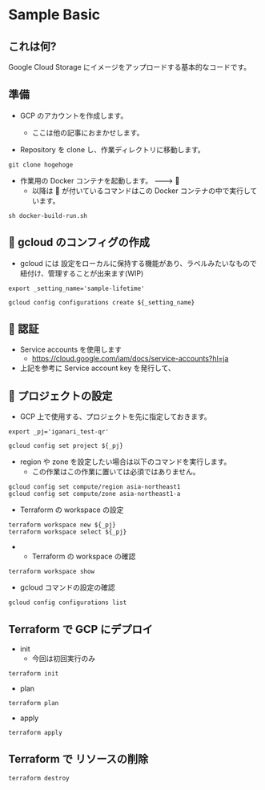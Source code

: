 # Sample Basic

## これは何?

Google Cloud Storage にイメージをアップロードする基本的なコードです。

## 準備

+ GCP のアカウントを作成します。
  + ここは他の記事におまかせします。


+ Repository を clone し、作業ディレクトリに移動します。

```
git clone hogehoge
```

+ 作業用の Docker コンテナを起動します。 ---> :whale:
  + 以降は :whale: が付いているコマンドはこの Docker コンテナの中で実行しています。

```
sh docker-build-run.sh
```

## :whale: gcloud のコンフィグの作成

+ gcloud には 設定をローカルに保持する機能があり、ラベルみたいなもので紐付け、管理することが出来ます(WIP)

```
export _setting_name='sample-lifetime'

gcloud config configurations create ${_setting_name}
```

## :whale: 認証

+ Service accounts を使用します
  + https://cloud.google.com/iam/docs/service-accounts?hl=ja
+ 上記を参考に Service account key を発行して、


## :whale: プロジェクトの設定

+ GCP 上で使用する、プロジェクトを先に指定しておきます。

```
export _pj='iganari_test-qr'

gcloud config set project ${_pj}
```

+ region や zone を設定したい場合は以下のコマンドを実行します。
  + この作業はこの作業に置いては必須ではありません。

```
gcloud config set compute/region asia-northeast1
gcloud config set compute/zone asia-northeast1-a
```

+ Terraform の workspace の設定

```
terraform workspace new ${_pj}
terraform workspace select ${_pj}
```

+ + Terraform の workspace の確認

```
terraform workspace show
```

+ gcloud コマンドの設定の確認

```
gcloud config configurations list
```

## Terraform で GCP にデプロイ

+ init
  + 今回は初回実行のみ

```
terraform init
```

+ plan

```
terraform plan
```

+ apply

```
terraform apply
```


## Terraform で リソースの削除

```
terraform destroy
```
